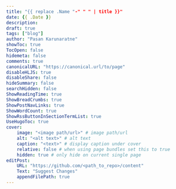 ```yaml
---
title: "{{ replace .Name "-" " " | title }}"
date: {{ .Date }}
description: 
draft: true
tags: ["blog"]
author: "Pasan Karunaratne"
showToc: true
TocOpen: false
hidemeta: false
comments: true
canonicalURL: "https://canonical.url/to/page"
disableHLJS: true
disableShare: false
hideSummary: false
searchHidden: false
ShowReadingTime: true
ShowBreadCrumbs: true
ShowPostNavLinks: true
ShowWordCount: true
ShowRssButtonInSectionTermList: true
UseHugoToc: true
cover:
    image: "<image path/url>" # image path/url
    alt: "<alt text>" # alt text
    caption: "<text>" # display caption under cover
    relative: false # when using page bundles set this to true
    hidden: true # only hide on current single page
editPost:
    URL: "https://github.com/<path_to_repo>/content"
    Text: "Suggest Changes"
    appendFilePath: true
---
```

